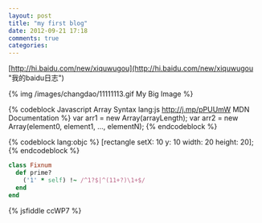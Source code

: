 ```yaml
---
layout: post
title: "my first blog"
date: 2012-09-21 17:18
comments: true
categories: 
---
```

[http://hi.baidu.com/new/xiquwugou](http://hi.baidu.com/new/xiquwugou "我的baidu日志")

{% img /images/changdao/11111113.gif  My Big Image %}

{% codeblock Javascript Array Syntax lang:js http://j.mp/pPUUmW MDN Documentation %}
var arr1 = new Array(arrayLength);
var arr2 = new Array(element0, element1, ..., elementN);
{% endcodeblock %}


{% codeblock lang:objc %}
[rectangle setX: 10 y: 10 width: 20 height: 20];
{% endcodeblock %}

``` ruby Discover if a number is prime http://www.noulakaz.net/weblog/2007/03/18/a-regular-expression-to-check-for-prime-numbers/ Source Article
class Fixnum
  def prime?
    ('1' * self) !~ /^1?$|^(11+?)\1+$/
  end
end
```

{% jsfiddle ccWP7 %}


